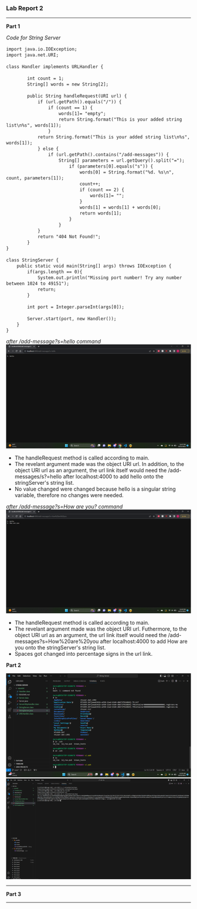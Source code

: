 ### Lab Report 2 ###

---
**Part 1**

*Code for String Server*
```
import java.io.IOException;
import java.net.URI;

class Handler implements URLHandler {
    
        int count = 1;
        String[] words = new String[2];

        public String handleRequest(URI url) {
            if (url.getPath().equals("/")) {
                if (count == 1) {
                    words[1]= "empty";
                    return String.format("This is your added string list\n%s", words[1]); 
                } 
            return String.format("This is your added string list\n%s", words[1]);    
            } else {
                if (url.getPath().contains("/add-messages")) {
                    String[] parameters = url.getQuery().split("=");
                        if (parameters[0].equals("s")) {
                            words[0] = String.format("%d. %s\n", count, parameters[1]); 
                            count++;
                            if (count == 2) {
                                words[1]= "";
                            }
                            words[1] = words[1] + words[0];
                            return words[1];
                        }
                    }
            } 
            return "404 Not Found!";
        }
}

class StringServer {
    public static void main(String[] args) throws IOException {
        if(args.length == 0){
            System.out.println("Missing port number! Try any number between 1024 to 49151");
            return;
        }

        int port = Integer.parseInt(args[0]);

        Server.start(port, new Handler());
    }
}
```

*after /add-message?s=hello command*
![Image](Add_Messages-hello.png)

- The handleRequest method is called according to main. 
- The revelant argument made was the object URI url. In addition, to the object URI url as an argument, the url link itself would need the
  /add-messages/s?=hello after localhost:4000 to add hello onto the stringServer's string list.
- No value changed were changed because hello is a singular string variable, therefore no changes were needed.

*after /add-message?s=How are you? command*
![Image](Add_Messages-How-are-you.png)

- The handleRequest method is called according to main. 
- The revelant argument made was the object URI url. Futhermore, to the object URI url as an argument, the url link itself would need the
  /add-messages?s=How%20are%20you after localhost:4000 to add How are you onto the stringServer's string list.
- Spaces got changed into percentage signs in the url link.

**Part 2**

![Image](Private_Address.png)
![Image](Public_Address.png)

---



**Part 3**

---




